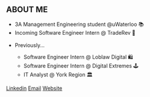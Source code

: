 <h2>ABOUT ME</h2>

<ul>
  <li>3A Management Engineering student @uWaterloo 📚</li>
  <li>Incoming Software Engineer Intern @ TradeRev 🚗</li>
  <br/>
  <li>Previously...</li>
  <ul>
            <li>Software Engineer Intern @ Loblaw Digital 🛍</li>
  <li>Software Engineer Intern @ Digital Extremes 🕹️</li>
  <li>IT Analyst @ York Region 🏛️</li>
   </ul>
  
</ul>

<a href="https://www.linkedin.com/in/michaeljsheng/" target=”_blank” >Linkedin</a>
<a href="mailto:m3sheng@uwaterloo.ca" target=”_blank”>Email</a>
<a href="https://michaelsheng15.github.io/react-website/#/react-website/home" target=”_blank” >Website</a>






 


